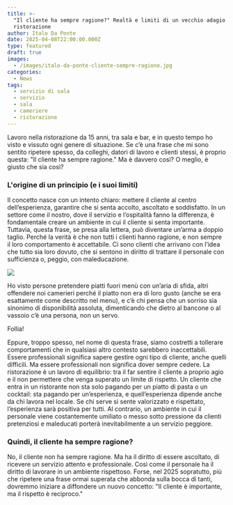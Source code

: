 ```yaml
---
title: >-
  "Il cliente ha sempre ragione?" Realtà e limiti di un vecchio adagio nella
  ristorazione
author: Italo Da Ponte
date: 2025-04-08T22:00:00.000Z
type: featured
draft: true
images:
  - /images/italo-da-ponte-cliente-sempre-ragione.jpg
categories:
  - News
tags:
  - servizio di sala
  - servizio
  - sala
  - cameriere
  - ristorazione
---
```


Lavoro nella ristorazione da 15 anni, tra sala e bar, e in questo tempo ho visto e vissuto ogni genere di situazione. Se c’è una frase che mi sono sentito ripetere spesso, da colleghi, datori di lavoro e clienti stessi, è proprio questa: "Il cliente ha sempre ragione." Ma è davvero così? O meglio, è giusto che sia così?

### L'origine di un principio (e i suoi limiti)

Il concetto nasce con un intento chiaro: mettere il cliente al centro dell’esperienza, garantire che si senta accolto, ascoltato e soddisfatto. In un settore come il nostro, dove il servizio e l’ospitalità fanno la differenza, è fondamentale creare un ambiente in cui il cliente si senta importante. Tuttavia, questa frase, se presa alla lettera, può diventare un’arma a doppio taglio. Perché la verità è che non tutti i clienti hanno ragione, e non sempre il loro comportamento è accettabile. Ci sono clienti che arrivano con l’idea che tutto sia loro dovuto, che si sentono in diritto di trattare il personale con sufficienza o, peggio, con maleducazione. 

![](/images/sala-ristorazione-camerieri.jpeg)

Ho visto persone pretendere piatti fuori menù con un’aria di sfida, altri offendere noi camerieri perché il piatto non era di loro gusto (anche se era esattamente come descritto nel menu), e c’è chi pensa che un sorriso sia sinonimo di disponibilità assoluta, dimenticando che dietro al bancone o al vassoio c’è una persona, non un servo.

Follia!

Eppure, troppo spesso, nel nome di questa frase, siamo costretti a tollerare comportamenti che in qualsiasi altro contesto sarebbero inaccettabili. Essere professionali significa sapere gestire ogni tipo di cliente, anche quelli difficili. Ma essere professionali non significa dover sempre cedere. La ristorazione è un lavoro di equilibrio: tra il far sentire il cliente a proprio agio e il non permettere che venga superato un limite di rispetto. Un cliente che entra in un ristorante non sta solo pagando per un piatto di pasta o un cocktail: sta pagando per un’esperienza, e quell’esperienza dipende anche da chi lavora nel locale. Se chi serve si sente valorizzato e rispettato, l’esperienza sarà positiva per tutti. Al contrario, un ambiente in cui il personale viene costantemente umiliato o messo sotto pressione da clienti pretenziosi e maleducati porterà inevitabilmente a un servizio peggiore.

### Quindi, il cliente ha sempre ragione?

No, il cliente non ha sempre ragione. Ma ha il diritto di essere ascoltato, di ricevere un servizio attento e professionale. Così come il personale ha il diritto di lavorare in un ambiente rispettoso. Forse, nel 2025 sopratutto, più che ripetere una frase ormai superata che abbonda sulla bocca di tanti, dovremmo iniziare a diffondere un nuovo concetto: "Il cliente è importante, ma il rispetto è reciproco."
